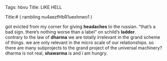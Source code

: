 Tags: hbvu
Title: LIKE HELL
  
<p>
Title:# ( rambling nu4aezfHbR1uexhnwo1 )  
  
got evicted from my corner for giving **headaches** to the russian. “that’s a bad sign. there’s nothing worse than a label” on schild’s **ladder**.  
contrary to the law of **dharma** we are totally irrelevant in the grand scheme of things. we are only relevant in the micro scale of our relationships. so there are many subprojects to the grand project of the universal machinery?  
dharma is not real, **shawarma** is and i am hungry.